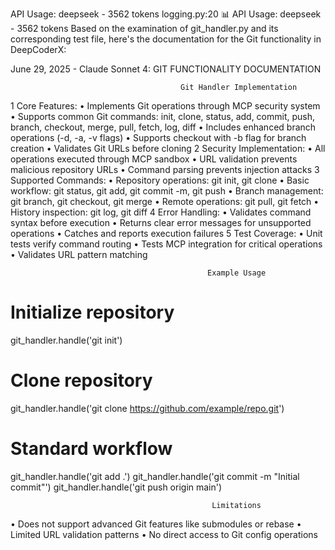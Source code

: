 API Usage: deepseek - 3562 tokens                                                                logging.py:20
📊 API Usage: deepseek - 3562 tokens
Based on the examination of git_handler.py and its corresponding test file, here's the documentation for the
Git functionality in DeepCoderX:

June 29, 2025 - Claude Sonnet 4: GIT FUNCTIONALITY DOCUMENTATION

                                          Git Handler Implementation

 1 Core Features:
    • Implements Git operations through MCP security system
    • Supports common Git commands: init, clone, status, add, commit, push, branch, checkout, merge, pull,
      fetch, log, diff
    • Includes enhanced branch operations (-d, -a, -v flags)
    • Supports checkout with -b flag for branch creation
    • Validates Git URLs before cloning
 2 Security Implementation:
    • All operations executed through MCP sandbox
    • URL validation prevents malicious repository URLs
    • Command parsing prevents injection attacks
 3 Supported Commands:
    • Repository operations: git init, git clone <url>
    • Basic workflow: git status, git add, git commit -m, git push
    • Branch management: git branch, git checkout, git merge
    • Remote operations: git pull, git fetch
    • History inspection: git log, git diff
 4 Error Handling:
    • Validates command syntax before execution
    • Returns clear error messages for unsupported operations
    • Catches and reports execution failures
 5 Test Coverage:
    • Unit tests verify command routing
    • Tests MCP integration for critical operations
    • Validates URL pattern matching

                                                Example Usage


 # Initialize repository
 git_handler.handle('git init')

 # Clone repository
 git_handler.handle('git clone https://github.com/example/repo.git')

 # Standard workflow
 git_handler.handle('git add .')
 git_handler.handle('git commit -m "Initial commit"')
 git_handler.handle('git push origin main')


                                                 Limitations

 • Does not support advanced Git features like submodules or rebase
 • Limited URL validation patterns
 • No direct access to Git config operations